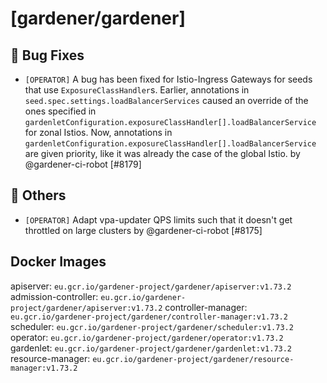 # [gardener/gardener]

## 🐛 Bug Fixes

- `[OPERATOR]` A bug has been fixed for Istio-Ingress Gateways for seeds that use `ExposureClassHandler`s. Earlier, annotations in `seed.spec.settings.loadBalancerServices` caused an override of the ones specified in `gardenletConfiguration.exposureClassHandler[].loadBalancerService` for zonal Istios. Now, annotations in `gardenletConfiguration.exposureClassHandler[].loadBalancerService` are given priority, like it was already the case of the global Istio. by @gardener-ci-robot [#8179]
## 🏃 Others

- `[OPERATOR]` Adapt vpa-updater QPS limits such that it doesn't get throttled on large clusters by @gardener-ci-robot [#8175]
## Docker Images
apiserver: `eu.gcr.io/gardener-project/gardener/apiserver:v1.73.2`
admission-controller: `eu.gcr.io/gardener-project/gardener/apiserver:v1.73.2`
controller-manager: `eu.gcr.io/gardener-project/gardener/controller-manager:v1.73.2`
scheduler: `eu.gcr.io/gardener-project/gardener/scheduler:v1.73.2`
operator: `eu.gcr.io/gardener-project/gardener/operator:v1.73.2`
gardenlet: `eu.gcr.io/gardener-project/gardener/gardenlet:v1.73.2`
resource-manager: `eu.gcr.io/gardener-project/gardener/resource-manager:v1.73.2`